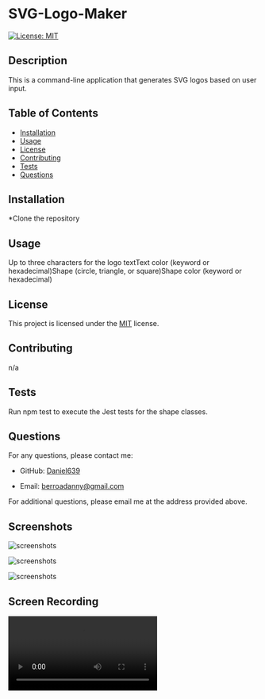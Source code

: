 # SVG-Logo-Maker

[![License: MIT](https://img.shields.io/badge/License-MIT-yellow.svg)](https://opensource.org/licenses/MIT)

## Description

This is a command-line application that generates SVG logos based on user input.

## Table of Contents

- [Installation](#installation)
- [Usage](#usage)
- [License](#license)
- [Contributing](#contributing)
- [Tests](#tests)
- [Questions](#questions)

## Installation

*Clone the repository

## Usage

Up to three characters for the logo textText color (keyword or hexadecimal)Shape (circle, triangle, or square)Shape color (keyword or hexadecimal)

## License

This project is licensed under the [MIT](https://opensource.org/licenses/MIT) license.

## Contributing

n/a

## Tests

Run npm test to execute the Jest tests for the shape classes.

## Questions

For any questions, please contact me:

- GitHub: [Daniel639](https://github.com/Daniel639)

- Email: [berroadanny@gmail.com](mailto:berroadanny@gmail.com)

For additional questions, please email me at the address provided above.

## Screenshots

![screenshots](./examples/Screenshot%202024-07-16%20at%201.43.27 PM.png)

![screenshots](./examples/Screenshot%202024-07-16%20at%201.45.06 PM.png)

![screenshots](./examples/Screenshot%202024-07-16%20at%201.47.26 PM.png)

## Screen Recording

![screen](./examples/New%20Project%20-%20Made%20with%20Clipchamp.mp4)
